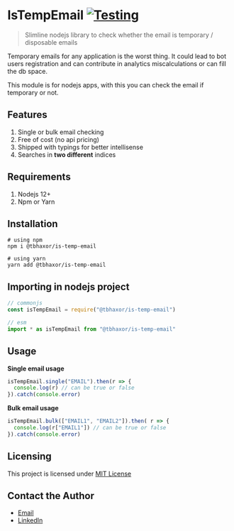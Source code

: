 # IsTempEmail [![Testing](https://github.com/tbhaxor/is-temp-email/actions/workflows/node.yaml/badge.svg?branch=main)](https://github.com/tbhaxor/is-temp-email/actions/workflows/node.yaml)

> Slimline nodejs library to check whether the email is temporary / disposable emails

Temporary emails for any application is the worst thing. It could lead to bot users registration and can contribute in analytics miscalculations or can fill the db space.

This module is for nodejs apps, with this you can check the email if temporary or not. 

## Features

1. Single or bulk email checking
2. Free of cost (no api pricing)
3. Shipped with typings for better intellisense
4. Searches in **two different** indices

## Requirements

1. Nodejs 12+
2. Npm or Yarn


## Installation

```shell
# using npm
npm i @tbhaxor/is-temp-email

# using yarn
yarn add @tbhaxor/is-temp-email
```

## Importing in nodejs project

```js
// commonjs
const isTempEmail = require("@tbhaxor/is-temp-email")

// esm
import * as isTempEmail from "@tbhaxor/is-temp-email"
```

## Usage

**Single email usage** <br>
```js
isTempEmail.single("EMAIL").then(r => {
  console.log(r) // can be true or false
}).catch(console.error)
```

**Bulk email usage** <br>
```js
isTempEmail.bulk(["EMAIL1", "EMAIL2"]).then( r => {
  console.log(r["EMAIL1"]) // can be true or false
}).catch(console.error)
```

## Licensing

This project is licensed under [MIT License](https://github.com/tbhaxor/is-temp-email/blob/main/LICENSE)

## Contact the Author

+ [Email](mailto:tbhaxor@pm.me)
+ [LinkedIn](https://linkedin.com/in/gurkirat--singh)
